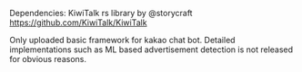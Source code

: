 Dependencies: KiwiTalk rs library by @storycraft
https://github.com/KiwiTalk/KiwiTalk

Only uploaded basic framework for kakao chat bot.
Detailed implementations such as ML based advertisement detection is not released for obvious reasons.
